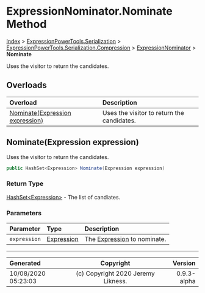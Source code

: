 ﻿# ExpressionNominator.Nominate Method

[Index](../index.md) > [ExpressionPowerTools.Serialization](ExpressionPowerTools.Serialization.a.md) > [ExpressionPowerTools.Serialization.Compression](ExpressionPowerTools.Serialization.Compression.n.md) > [ExpressionNominator](ExpressionPowerTools.Serialization.Compression.ExpressionNominator.cs.md) > **Nominate**

Uses the visitor to return the candidates.

## Overloads

| Overload | Description |
| :-- | :-- |
| [Nominate(Expression expression)](#nominateexpression-expression) | Uses the visitor to return the candidates. |
## Nominate(Expression expression)

Uses the visitor to return the candidates.

```csharp
public HashSet<Expression> Nominate(Expression expression)
```

### Return Type

 [HashSet&lt;Expression>](https://docs.microsoft.com/dotnet/api/system.collections.generic.hashset-1)  - The list of candiates.

### Parameters

| Parameter | Type | Description |
| :-- | :-- | :-- |
| `expression` | [Expression](https://docs.microsoft.com/dotnet/api/system.linq.expressions.expression) | The [Expression](https://docs.microsoft.com/dotnet/api/system.linq.expressions.expression) to nominate. |



---

| Generated | Copyright | Version |
| :-- | :-: | --: |
| 10/08/2020 05:23:03 | (c) Copyright 2020 Jeremy Likness. | 0.9.3-alpha |
